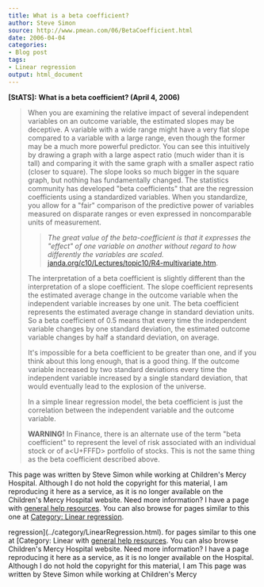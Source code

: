 ```yaml
---
title: What is a beta coefficient?
author: Steve Simon
source: http://www.pmean.com/06/BetaCoefficient.html
date: 2006-04-04
categories:
- Blog post
tags:
- Linear regression
output: html_document
---
```

**[StATS]:** **What is a beta coefficient? (April 4,
2006)**

> When you are examining the relative impact of several independent
> variables on an outcome variable, the estimated slopes may be
> deceptive. A variable with a wide range might have a very flat slope
> compared to a variable with a large range, even though the former may
> be a much more powerful predictor. You can see this intuitively by
> drawing a graph with a large aspect ratio (much wider than it is tall)
> and comparing it with the same graph with a smaller aspect ratio
> (closer to square). The slope looks so much bigger in the square
> graph, but nothing has fundamentally changed. The statistics community
> has developed \"beta coefficients\" that are the regression
> coefficients using a standardized variables. When you standardize, you
> allow for a \"fair\" comparison of the predictive power of variables
> measured on disparate ranges or even expressed in noncomparable units
> of measurement.
>
> > *The great value of the beta-coefficient is that it expresses the
> > \"effect\" of one variable on another without regard to how
> > differently the variables are scaled.*
> > [janda.org/c10/Lectures/topic10/R4-multivariate.htm](http://janda.org/c10/Lectures/topic10/R4-multivariate.htm).
>
> The interpretation of a beta coefficient is slightly different than
> the interpretation of a slope coefficient. The slope coefficient
> represents the estimated average change in the outcome variable when
> the independent variable increases by one unit. The beta coefficient
> represents the estimated average change in standard deviation units.
> So a beta coefficient of 0.5 means that every time the independent
> variable changes by one standard deviation, the estimated outcome
> variable changes by half a standard deviation, on average.
>
> It\'s impossible for a beta coefficient to be greater than one, and if
> you think about this long enough, that is a good thing. If the outcome
> variable increased by two standard deviations every time the
> independent variable increased by a single standard deviation, that
> would eventually lead to the explosion of the universe.
>
> In a simple linear regression model, the beta coefficient is just the
> correlation between the independent variable and the outcome variable.
>
> **WARNING!** In Finance, there is an alternate use of the term \"beta
> coefficient\" to represent the level of risk associated with an
> individual stock or of a<U+FFFD> portfolio of stocks. This is not the same
> thing as the beta coefficient described above.

This page was written by Steve Simon while working at Children\'s Mercy
Hospital. Although I do not hold the copyright for this material, I am
reproducing it here as a service, as it is no longer available on the
Children\'s Mercy Hospital website. Need more information? I have a page
with [general help resources](../GeneralHelp.html). You can also browse
for pages similar to this one at [Category: Linear
regression](../category/LinearRegression.html).
<!---More--->
regression](../category/LinearRegression.html).
for pages similar to this one at [Category: Linear
with [general help resources](../GeneralHelp.html). You can also browse
Children\'s Mercy Hospital website. Need more information? I have a page
reproducing it here as a service, as it is no longer available on the
Hospital. Although I do not hold the copyright for this material, I am
This page was written by Steve Simon while working at Children\'s Mercy

<!---Do not use
**[StATS]:** **What is a beta coefficient? (April 4,
This page was written by Steve Simon while working at Children\'s Mercy
Hospital. Although I do not hold the copyright for this material, I am
reproducing it here as a service, as it is no longer available on the
Children\'s Mercy Hospital website. Need more information? I have a page
with [general help resources](../GeneralHelp.html). You can also browse
for pages similar to this one at [Category: Linear
regression](../category/LinearRegression.html).
--->

